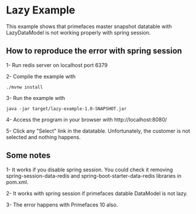Lazy Example
=====

This example shows that primefaces master snapshot datatable with LazyDataModel is not working properly with spring session.

## How to reproduce the error with spring session

1- Run redis server on localhost port 6379

2- Compile the example with 
```Shell
./mvnw install
```

3- Run the example with
```Shell
java -jar target/lazy-example-1.0-SNAPSHOT.jar
```

4- Access the program in your browser with http://localhost:8080/

5- Click any "Select" link in the datatable. Unfortunately, the customer is not selected and nothing happens.

## Some notes

1- It works if you disable spring session. You could check it removing spring-session-data-redis and spring-boot-starter-data-redis libraries in pom.xml.

2- It works with spring session if primefaces datable DataModel is not lazy.

3- The error happens with Primefaces 10 also.

